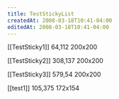```yaml
---
title: TestStickyList
createdAt: 2008-03-18T10:41-04:00
editedAt: 2008-03-18T10:41-04:00
---
```


[[TestSticky1]] 64,112 200x200

[[TestSticky2]] 308,137 200x200

[[TestSticky3]] 579,54 200x200

[[test1]] 105,375 172x154


